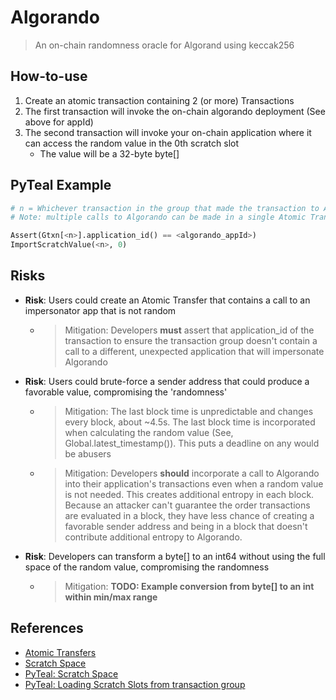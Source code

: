 # Algorando

> An on-chain randomness oracle for Algorand using keccak256

## How-to-use

1. Create an atomic transaction containing 2 (or more) Transactions
1. The first transaction will invoke the on-chain algorando deployment (See above for appId)
1. The second transaction will invoke your on-chain application where it can access the random value in the 0th scratch slot
    - The value will be a 32-byte byte[]

## PyTeal Example

```python
# n = Whichever transaction in the group that made the transaction to Algorando
# Note: multiple calls to Algorando can be made in a single Atomic Transfer

Assert(Gtxn[<n>].application_id() == <algorando_appId>)
ImportScratchValue(<n>, 0) 
```

## Risks

 - **Risk**: Users could create an Atomic Transfer that contains a call to an impersonator app that is not random
   - > Mitigation: Developers **must** assert that application_id of the transaction to ensure the transaction group doesn't contain a call to a different, unexpected application that will impersonate Algorando
 - **Risk**: Users could brute-force a sender address that could produce a favorable value, compromising the 'randomness'
   - > Mitigation: The last block time is unpredictable and changes every block, about ~4.5s. The last block time is incorporated when calculating the random value (See, Global.latest_timestamp()). This puts a deadline on any would be abusers
   - > Mitigation: Developers **should** incorporate a call to Algorando into their application's transactions even when a random value is not needed.  This creates additional entropy in each block. Because an attacker can't guarantee the order transactions are evaluated in a block, they have less chance of creating a favorable sender address and being in a block that doesn't contribute additional entropy to Algorando.
- **Risk**: Developers can transform a byte[] to an int64 without using the full space of the random value, compromising the randomness
   - > Mitigation: **TODO: Example conversion from byte[] to an int within min/max range**

## References

 - [Atomic Transfers](https://developer.algorand.org/docs/get-details/atomic_transfers/)
 - [Scratch Space](https://developer.algorand.org/docs/get-details/dapps/avm/teal/specification/#scratch-space)
 - [PyTeal: Scratch Space](https://pyteal.readthedocs.io/en/stable/scratch.html)
 - [PyTeal: Loading Scratch Slots from transaction group](https://pyteal.readthedocs.io/en/stable/loading_group_transaction.html#loading-scratch-slots)